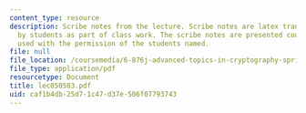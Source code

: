 ```yaml
---
content_type: resource
description: Scribe notes from the lecture. Scribe notes are latex transcriptions
  by students as part of class work. The scribe notes are presented courtesy of and
  used with the permission of the students named.
file: null
file_location: /coursemedia/6-876j-advanced-topics-in-cryptography-spring-2003/caf1b4db25d71c47d37e506f07793743_lec050503.pdf
file_type: application/pdf
resourcetype: Document
title: lec050503.pdf
uid: caf1b4db-25d7-1c47-d37e-506f07793743
---
```

